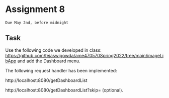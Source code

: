 # Assignment 8
`Due May 2nd, before midnight`

## Task

Use the following code we developed in class: https://github.com/tejaswigowda/ame470570Spring2022/tree/main/imageLibApp
and add the Dashboard menu.


The following request handler has been implemented:

http://localhost:8080/getDashboardList

http://localhost:8080/getDashboardList?skip=<num> (optional).
